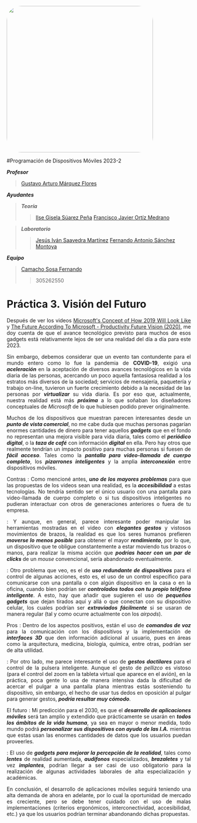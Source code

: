 [<img src="https://pagina.fciencias.unam.mx/sites/default/files/logoFC_2.png" width="400" style="float:center;border-radius:10%"/>](https://www.fciencias.unam.mx)


#Programación de Dispositivos Móviles 2023-2


***Profesor***
>  [Gustavo Arturo Márquez Flores](mailto:gmarquez@ciencias.unam.mx)

***Ayudantes***
>***Teoría***
>> [Ilse Gisela Súarez Peña](mailto:ilse_suarez@ciencias.unam.mx)
>> [Francisco Javier Ortíz Medrano](mailto:w.jav56@ciencias.unam.mx)

>***Laboratorio***
>> [Jesús Iván Saavedra Martínez](mailto:ivan.saavedra@ciencias.unam.mx)
>> [Fernando Antonio Sánchez Montoya](mailto:cafetafer@ciencias.unam.mx)


***Equipo***

>[Camacho Sosa Fernando](mailto:fcamachos@ciencias.unam.mx)
>> 305262550

<div style="page-break-after: always;"></div>

# Práctica 3. Visión del Futuro
<!-- 
¿qu ́e tanto se parece nuestra vida de hoy en d ́ıa con lo que muestran los videos?
• ¿te parecen interesantes los dispositivos que utilizan?
• ¿crees que los dispositivos y aplicaciones facilitan el trabajo que est ́an haciendo las personas?
• ¿qu ́e problemas encuentras para que nuestra vida cotidiana sea de esa manera?
• ¿consideras que las interfaces que se muestran cumplen con los criterios ergon ́omicos para la evaluaci ́on
de interfaces de usuario? (menciona algunos ejemplos)
• ¿t ́u c ́omo crees que ser ́a nuestro d ́ıa a d ́ıa en el 2030 con el avance de la tecnolog ́ıa?


Problemas con el uso del pulgar para el pinch
uso de gestos en 3d que son poco prácticos para espacios de trabajo
exceso de gestos cuando se puede hacer lo mismo con un ratón
piezas pequeñas desprendibles que pueden ser perdidas
periódicos digitales?
uso de múltiples dispositivos cuando podrían ser controlados por uno solo

positivo
escritura en pantallas táctiles como en pizarrones 
comandos por vos
pulseras inteligentes
interconexión de dispositivos
videollamadas en pantalla de cuerpo completo
proyección 3d 
-->

<div style="text-align: justify">
Después de ver los videos <a href="[url](https://www.youtube.com/watch?v=bwj2s_5e12U&ab_channel=Mobilegeeks.de)">Microsoft's Concept of How 2019 Will Look Like</a> y <a href="[url](https://www.youtube.com/watch?v=A25aPUxdcv4&ab_channel=EsfandiarKhaleghi)">The Future According To Microsoft - Productivity Future Vision (2020)</a>, me doy cuenta de que el avance tecnológico previsto para muchos de esos gadgets está relativamente lejos de ser una realidad del día a día para este 2023. 



Sin embargo, debemos considerar que un evento tan contundente para el mundo entero como lo fue la pandemia de **COVID-19**, exigió una ***aceleración*** en la aceptación de diversos avances tecnológicos en la vida diaria de las personas, acercando un poco aquella fantasiosa realidad a los estratos más diversos de la sociedad; servicios de mensajería, paquetería y trabajo on-line, tuvieron un fuerte crecimiento debido a la necesidad de las personas por ***virtualizar*** su vida diaria. Es por eso que, actualmente, nuestra realidad está más ***próxima*** a lo que soñaban los diseñadores conceptuales de *Microsoft* de lo que hubiesen podido prever originalmente. 

Muchos de los dispositivos que muestran parecen interesantes desde un ***punto de vista comercial***, no me cabe duda que muchas personas pagarían enormes cantidades de dinero para tener aquellos ***gadgets*** que en el fondo no representan una mejora visible para vida diaria, tales como el ***periódico digital***, o la ***taza de café*** con información ***digital*** en ella. Pero hay otros que realmente tendrían un impacto positivo para muchas personas si fuesen de ***fácil acceso***. Tales como la ***pantalla para video-llamada de cuerpo completo***, los ***pizarrones inteligentes*** y la amplia ***interconexión*** entre dispositivos móviles. 

Contras
: Como mencioné antes, ***uno de los mayores problemas*** para que las propuestas de los videos sean una realidad, es la ***accesibilidad*** a estas tecnologías. No tendría sentido ser el único usuario con una pantalla para video-llamada de cuerpo completo o si tus dispositivos inteligentes no pudieran interactuar con otros de generaciones anteriores o fuera de tu empresa. 

: Y aunque, en general, parece interesante poder manipular las herramientas mostradas en el video con ***elegantes gestos*** y vistosos movimientos de brazos, la realidad es que los seres humanos prefieren ***moverse lo menos posible*** para obtener el mayor ***rendimiento***, por lo que, un dispositivo que te obligue constantemente a estar moviendo tus brazos o manos, para realizar la misma acción que ***podrías hacer con un par de *clicks**** de un *mouse* convencional, sería abandonado eventualmente. 

: Otro problema que veo, es el de ***uso redundante de dispositivos*** para el control de algunas acciones, esto es, el uso de un control específico para comunicarse con una pantalla o con algún dispositivo en la casa o en la oficina, cuando bien podrían ser ***controlados todos con tu propio teléfono inteligente***. A esto, hay que añadir que sugieren el uso de ***pequeños gadgets*** que dejan tirados aquí y allá o que conectan con su dispositivo celular, los cuales podrían ser ***extraviados fácilmente*** si se usaran de manera regular (tal y como ocurre actualmente con los *airpods*).

Pros
: Dentro de los aspectos positivos, están el uso de ***comandos de voz*** para la comunicación con los dispositivos y la implementación de ***interfaces 3D*** que den información adicional al usuario, pues en áreas como la arquitectura, medicina, biología, química, entre otras, podrían ser de alta utilidad. 

: Por otro lado, me parece interesante el uso de ***gestos dactilares*** para el control de la pulsera inteligente. Aunque el gesto de *pellizco* es vistoso (para el control del zoom en la tableta virtual que aparece en el avión), en la práctica, poca gente lo usa de manera intensiva dada la dificultad de acercar el pulgar a una pantalla plana mientras estás sosteniendo tu dispositivo, sin embargo, el hecho de usar tus dedos en oposición al pulgar para generar gestos, ***podría resultar muy cómodo***. 

El futuro
: Mi predicción para el 2030, es que el ***desarrollo de aplicaciones móviles*** será tan amplio y extendido que prácticamente se usarán en ***todos los ámbitos de la vida humana***, ya sea en mayor o menor medida, todo mundo podrá ***personalizar sus dispositivos con ayuda de las I.A.*** mientras que estas usan las enormes cantidades de datos que los usuarios puedan proveerles.  

: El uso de ****gadgets* para mejorar la percepción de la realidad***, tales como ***lentes*** de realidad aumentada, ***audífonos*** especializados, ***brazaletes*** y tal vez ***implantes***, podrían llegar a ser casi de uso obligatorio para la realización de algunas actividades laborales de alta especialización y académicas. 

En conclusión, el desarrollo de aplicaciones móviles seguirá teniendo una alta demanda de ahora en adelante, por lo cual la oportunidad de mercado es creciente, pero se debe tener cuidado con el uso de malas implementaciones (criterios ergonómicos, interconectividad, accesibilidad, etc.) ya que los usuarios podrían terminar abandonando dichas propuestas. 

</div>